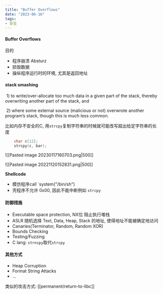 ```yaml
---
title: "Buffer Overflows"
date: "2023-06-16"
tags:
- 安全
---
```


#### Buffer Overflows
目的
- 程序崩溃 Absturz
- 损毁数据
- 操纵程序运行时的环境, 尤其是返回地址

#### stack smashing
 1) to write/over-allocate too much data in a given part of the stack, thereby overwriting another part of the stack, and 
 
 2) where some external source (malicious or not) overwrote another program’s stack, though this is much less common.

比如内存不安全的C, 用`strcpy`复制字符串的时候就可能改写超出给定字符串的长度
```C
	char c[12];
	strcpy(c, bar);
```
![[Pasted image 20230117160703.png|500]]

![[Pasted image 20221120152831.png|500]]

**Shellcode**
- 模仿程序call `system("/bin/sh")
- 壳程序不允许 0x00, 因此不能中断例如 `strcpy`


#### 防御措施
- Executable space protection, NX位 阻止执行堆栈
- ASLR 随机选择 Text, Data, Heap, Stack 的地址, 使得地址不能被确定地访问
- Canaries(Terminator, Random, Random XOR)
- Bounds Checking
- Testing/Fuzzing
- C lang: `strncpy`取代`strcpy`

#### 其他方式
- Heap Corruption
- Format String Attacks
- ...


类似的攻击方式: [[permanent/return-to-libc]]
